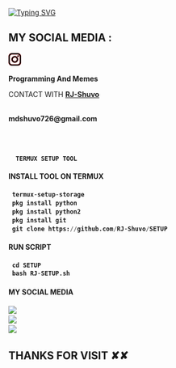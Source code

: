 [![Typing SVG](https://readme-typing-svg.herokuapp.com?font=Fira+Code&size=25&pause=1219&color=000000&width=435&lines=WELCOME+TO+MY+PROFILE;AND+THANKS+TO+USE+MY+COMMAND;PLEASE+GIVE+ME+A+STAR+IF+YOU+WISH+)](https://git.io/typing-svg)


   ##  MY SOCIAL MEDIA : <br>

<a href="https://Instagram.com/jihadul990" target="_blank"><img src="https://github.com/Azim-vau/Azim-vau/blob/main/IMAGE/instagram.png" alt="alt text" width="25" height="25"></a> 
&nbsp;&nbsp;     &nbsp;&nbsp;    &nbsp;&nbsp;   &nbsp;&nbsp;   &nbsp;&nbsp;
  
____Programming And Memes____

CONTACT WITH <a href="https://github.com/jihadul200k"><b>RJ-Shuvo </a> </br><br>
<p>mdshuvo726@gmail.com</p>  <br> <br> 


      TERMUX SETUP TOOL
</p>
  
#### INSTALL TOOL ON TERMUX
```python
 termux-setup-storage 
 pkg install python 
 pkg install python2 
 pkg install git 
 git clone https://github.com/RJ-Shuvo/SETUP
```
#### RUN SCRIPT
```python
 cd SETUP
 bash RJ-SETUP.sh
```


#### MY SOCIAL MEDIA

[![](https://img.shields.io/badge/Github-black?logo=Github&logoColor=red&labelColor=black)](https://github.com/RJ-Shuvo) <br>
[![](https://img.shields.io/badge/Facebook-black?logo=Facebook&logoColor=red&labelColor=black)](https://www.facebook.com/profile.php?id=100000237311969) <br>
[![](https://img.shields.io/badge/Instagram-black?logo=Instagram&logoColor=red&labelColor=black)](https://www.instagram.com/rj.shuvo.h4ck3r) <br>


<h2> THANKS FOR VISIT ✘✘ <h2\>
